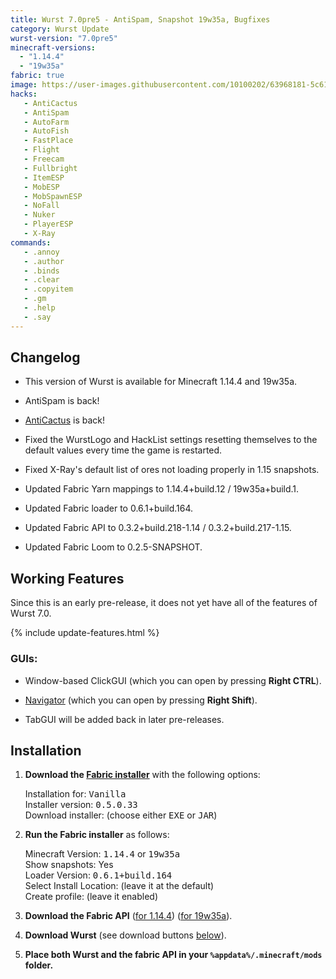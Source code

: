 ```yaml
---
title: Wurst 7.0pre5 - AntiSpam, Snapshot 19w35a, Bugfixes
category: Wurst Update
wurst-version: "7.0pre5"
minecraft-versions:
  - "1.14.4"
  - "19w35a"
fabric: true
image: https://user-images.githubusercontent.com/10100202/63968181-5c614480-ca9f-11e9-9cee-404fccaaf5e8.jpg
hacks:
   - AntiCactus
   - AntiSpam
   - AutoFarm
   - AutoFish
   - FastPlace
   - Flight
   - Freecam
   - Fullbright
   - ItemESP
   - MobESP
   - MobSpawnESP
   - NoFall
   - Nuker
   - PlayerESP
   - X-Ray
commands:
   - .annoy
   - .author
   - .binds
   - .clear
   - .copyitem
   - .gm
   - .help
   - .say
---
```

## Changelog

- This version of Wurst is available for Minecraft 1.14.4 and 19w35a.

- AntiSpam is back!

- [AntiCactus](https://wiki.wurstclient.net/anticactus) is back!

- Fixed the WurstLogo and HackList settings resetting themselves to the default values every time the game is restarted.

- Fixed X-Ray's default list of ores not loading properly in 1.15 snapshots.

- Updated Fabric Yarn mappings to 1.14.4+build.12 / 19w35a+build.1.

- Updated Fabric loader to 0.6.1+build.164.

- Updated Fabric API to 0.3.2+build.218-1.14 / 0.3.2+build.217-1.15.

- Updated Fabric Loom to 0.2.5-SNAPSHOT.

## Working Features

Since this is an early pre-release, it does not yet have all of the features of Wurst 7.0.

{% include update-features.html %}

### GUIs:

- Window-based ClickGUI (which you can open by pressing **Right CTRL**).

- [Navigator](https://wiki.wurstclient.net/navigator) (which you can open by pressing **Right Shift**).

- TabGUI will be added back in later pre-releases.

## Installation

1. **Download the <a href="https://fabricmc.net/use/" target="_blank" rel="nofollow">Fabric installer</a>** with the following options:

   Installation for: <kbd>Vanilla</kbd>  
   Installer version: <kbd>0.5.0.33</kbd>  
   Download installer: (choose either <kbd>EXE</kbd> or <kbd>JAR</kbd>)

1. **Run the Fabric installer** as follows:

   Minecraft Version: <kbd>1.14.4</kbd> or <kbd>19w35a</kbd>  
   Show snapshots: Yes  
   Loader Version: <kbd>0.6.1+build.164</kbd>  
   Select Install Location: (leave it at the default)  
   Create profile: (leave it enabled)

1. **Download the Fabric API** (<a href="https://www.curseforge.com/minecraft/mc-mods/fabric-api/files/2773269" target="_blank" rel="nofollow">for 1.14.4</a>) (<a href="https://www.curseforge.com/minecraft/mc-mods/fabric-api/files/2773264" target="_blank" rel="nofollow">for 19w35a</a>).

1. **Download Wurst** (see download buttons [below](#downloads)).

1. **Place both Wurst and the fabric API in your `%appdata%/.minecraft/mods` folder.**
